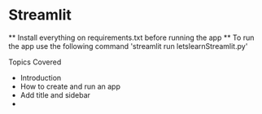 # Streamlit

** Install everything on requirements.txt before running the app
** To run the app use the following command 'streamlit run letslearnStreamlit.py'

Topics Covered 
- Introduction 
- How to create and run an app
- Add title and sidebar
-  

